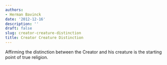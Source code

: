 ```yaml
---
authors:
- Herman Bavinck
date: '2012-12-16'
description: ''
draft: false
slug: creator-creature-distinction
title: Creator Creature Distinction
---
```

Affirming the distinction between the Creator and his creature is the starting point of true religion.



